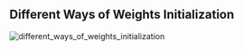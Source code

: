 ## Different Ways of Weights Initialization
![different_ways_of_weights_initialization](https://user-images.githubusercontent.com/27776652/32694992-69fcca0e-c715-11e7-89bc-61f5f074d7b3.png)
